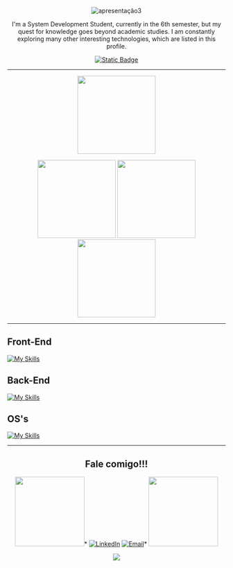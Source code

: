 <div align="center">

![apresentação3](https://github.com/VictorClvtt/VictorClvtt/assets/117422342/c0c207d3-c7ba-46bb-ba06-214b2816c13e)

<p>I'm a System Development Student, currently in the 6th semester, but my quest for knowledge goes beyond academic studies. I am constantly exploring many other interesting technologies, which are listed in this profile.</p>

[![Static Badge](https://img.shields.io/badge/Portfolio-%2326a164?style=for-the-badge&logo=linux&logoColor=black)](https://victorclvtt.github.io/portfolio_2024/)


---

<div>
	
<img height="180px" src="https://github-readme-streak-stats.herokuapp.com/?user=VictorClvtt&theme=solarized-dark&hide_border=true&card_width=1025">

<img height="180px" src="https://github-readme-stats.vercel.app/api?username=VictorClvtt&theme=solarized-dark&show_icons=true&hide_border=true&count_private=true"> <img height="180px" src="https://github-readme-stats.vercel.app/api/top-langs/?username=VictorClvtt&theme=solarized-dark&show_icons=true&hide_border=true&layout=compact"> <img height="180px" src="https://github.com/user-attachments/assets/1c486f6d-2a43-4e4b-abd8-653324b796fc">

</div>

---

</div>  

<div>
  <h2>Front-End</h2>

 [![My Skills](https://skillicons.dev/icons?i=html,css,js,react,bootstrap,tailwind,sass,figma)](https://skillicons.dev)
 
</div>
<div>
  <h2>Back-End</h2>
	
[![My Skills](https://skillicons.dev/icons?i=go,python,flask,postgres,mysql,sqlite)](https://skillicons.dev)

</div>
<div>
  <h2>OS's</h2>
	
[![My Skills](https://skillicons.dev/icons?i=arch,debian,redhat,windows)](https://skillicons.dev)

</div>

---

<div align="center">

<h2>Fale comigo!!!</h2>

<img src="https://github.com/user-attachments/assets/80dc5843-2be2-4042-8ba9-87f2f615d08b" width="160">*
[![LinkedIn](https://img.shields.io/badge/LinkedIn-0077B5?style=for-the-badge&logo=linkedin&logoColor=white)](https://www.linkedin.com/in/victor-clivatti/)
[![Email](https://img.shields.io/badge/Email-0078D4?style=for-the-badge&logo=microsoft-outlook&logoColor=white)](mailto:joaoclivatti@hotmail.com)*
<img src="https://github.com/user-attachments/assets/80dc5843-2be2-4042-8ba9-87f2f615d08b" width="160">



![](https://komarev.com/ghpvc/?username=VictorClvtt&style=for-the-badge)
